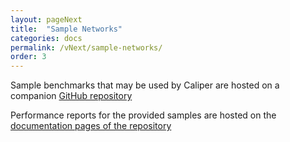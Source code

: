 ```yaml
---
layout: pageNext
title:  "Sample Networks"
categories: docs
permalink: /vNext/sample-networks/
order: 3
---
```


Sample benchmarks that may be used by Caliper are hosted on a companion 
<a href="https://github.com/hyperledger/caliper-benchmarks" target="_blank">GitHub repository</a>

Performance reports for the provided samples are hosted on the <a href="https://hyperledger.github.io/caliper-benchmarks/" target="_blank">documentation pages of the repository</a>